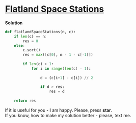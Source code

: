 # [Flatland Space Stations](https://www.hackerrank.com/challenges/flatland-space-stations)

**Solution**
<br>
```python
def flatlandSpaceStations(n, c):
    if len(c) == n:
        res = 0
    else:
        c.sort()
        res = max([c[0], n - 1 - c[-1]])
        
        if len(c) > 1:
            for i in range(len(c) - 1):
                
                d = (c[i+1] - c[i]) // 2
                
                if d > res:
                    res = d
                    
    return res
```

If it is useful for you - I am happy. Please, press **star**.
<br>
If you know, how to make my solution better - please, text me.
